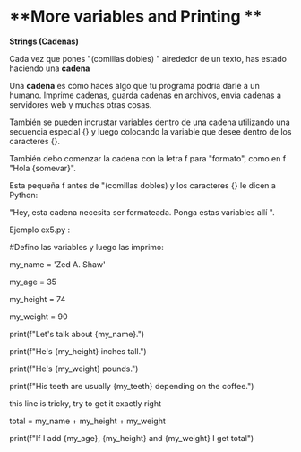 # **More variables and Printing **


**Strings (Cadenas)**

Cada vez que pones "(comillas dobles) " alrededor de un texto, has estado haciendo una **cadena**

Una **cadena** es cómo haces algo que tu programa podría darle a un humano. Imprime cadenas, guarda cadenas en archivos, envía cadenas a servidores web y muchas otras cosas.

También se pueden incrustar variables dentro de una cadena utilizando una secuencia especial {} y luego colocando la variable que desee dentro de los caracteres {}.

También debo comenzar la cadena con la letra f para "formato", como en f "Hola {somevar}".

Esta pequeña f antes de "(comillas dobles) y los caracteres {} le dicen a Python:

"Hey, esta cadena necesita ser formateada. Ponga estas variables allí ".

Ejemplo ex5.py :

#Defino las variables y luego las imprimo:

my_name = 'Zed A. Shaw'

my_age = 35

my_height = 74

my_weight = 90

print(f"Let's talk about {my_name}.")

print(f"He's {my_height} inches tall.")

print(f"He's {my_weight} pounds.")

print(f"His teeth are usually {my_teeth} depending on the coffee.")

this line is tricky, try to get it exactly right

total = my_name + my_height + my_weight

print(f"If I add {my_age}, {my_height} and {my_weight} I get total")
